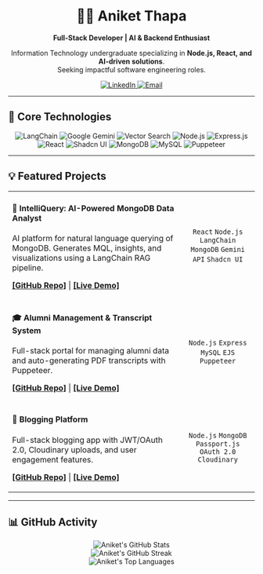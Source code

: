 <div align="center">

# 👨‍💻 Aniket Thapa  
**Full-Stack Developer | AI & Backend Enthusiast**

<p>
Information Technology undergraduate specializing in <b>Node.js, React, and AI-driven solutions</b>.  
<br>
Seeking impactful software engineering roles.
</p>

<!-- Social Links -->
<p>
  <a href="https://linkedin.com/in/aniket-thapa" target="_blank">
    <img src="https://img.shields.io/badge/LinkedIn-0A66C2?style=for-the-badge&logo=linkedin&logoColor=white" alt="LinkedIn" />
  </a>
  <a href="mailto:thapaaniket73@gmail.com" target="_blank">
    <img src="https://img.shields.io/badge/Email-D14836?style=for-the-badge&logo=gmail&logoColor=white" alt="Email" />
  </a>
</p>

</div>

---

## 🚀 Core Technologies

<p align="center">

<!-- AI/ML -->
<img src="https://img.shields.io/badge/LangChain-white?style=for-the-badge&logo=langchain&logoColor=black" alt="LangChain" />
<img src="https://img.shields.io/badge/Google%20Gemini-8E44AD?style=for-the-badge" alt="Google Gemini" />
<img src="https://img.shields.io/badge/Vector%20Search-4479A1?style=for-the-badge" alt="Vector Search" />

<!-- Backend -->
<img src="https://img.shields.io/badge/Node.js-43853D?style=for-the-badge&logo=node.js&logoColor=white" alt="Node.js" />
<img src="https://img.shields.io/badge/Express.js-000000?style=for-the-badge&logo=express&logoColor=white" alt="Express.js" />

<!-- Frontend -->
<img src="https://img.shields.io/badge/React-20232A?style=for-the-badge&logo=react&logoColor=61DAFB" alt="React" />
<img src="https://img.shields.io/badge/Shadcn_UI-000000?style=for-the-badge" alt="Shadcn UI" />

<!-- Databases & Tools -->
<img src="https://img.shields.io/badge/MongoDB-4EA94B?style=for-the-badge&logo=mongodb&logoColor=white" alt="MongoDB" />
<img src="https://img.shields.io/badge/MySQL-00758F?style=for-the-badge&logo=mysql&logoColor=white" alt="MySQL" />
<img src="https://img.shields.io/badge/Puppeteer-40B5A4?style=for-the-badge&logo=puppeteer&logoColor=white" alt="Puppeteer" />

</p>

---

## 💡 Featured Projects

<table>
<!-- Project 1: IntelliQuery -->
<tr>
<td width="70%">
<h4>🧠 IntelliQuery: AI-Powered MongoDB Data Analyst</h4>
<p>AI platform for natural language querying of MongoDB. Generates MQL, insights, and visualizations using a LangChain RAG pipeline.</p>
<p>
<b><a href="https://github.com/aniket-thapa/IntelliQuery" target="_blank">[GitHub Repo]</a></b> |
<b><a href="#" target="_blank">[Live Demo]</a></b>
</p>
</td>
<td width="30%" align="center">
<code>React</code> <code>Node.js</code> <code>LangChain</code> <code>MongoDB</code> <code>Gemini API</code> <code>Shadcn UI</code>
</td>
</tr>

<!-- Project 2 -->
<tr>
<td width="70%">
<h4>🎓 Alumni Management & Transcript System</h4>
<p>Full-stack portal for managing alumni data and auto-generating PDF transcripts with Puppeteer.</p>
<p>
<b><a href="https://github.com/aniket-thapa/Alumni-Management-System" target="_blank">[GitHub Repo]</a></b> |
<b><a href="#" target="_blank">[Live Demo]</a></b>
</p>
</td>
<td width="30%" align="center">
<code>Node.js</code> <code>Express</code> <code>MySQL</code> <code>EJS</code> <code>Puppeteer</code>
</td>
</tr>

<!-- Project 3 -->
<tr>
<td width="70%">
<h4>📝 Blogging Platform</h4>
<p>Full-stack blogging app with JWT/OAuth 2.0, Cloudinary uploads, and user engagement features.</p>
<p>
<b><a href="https://github.com/aniket-thapa/Blogging-Platform" target="_blank">[GitHub Repo]</a></b> |
<b><a href="#" target="_blank">[Live Demo]</a></b>
</p>
</td>
<td width="30%" align="center">
<code>Node.js</code> <code>MongoDB</code> <code>Passport.js</code> <code>OAuth 2.0</code> <code>Cloudinary</code>
</td>
</tr>
</table>

---

## 📊 GitHub Activity

<p align="center">
  <img src="https://github-readme-stats.vercel.app/api?username=aniket-thapa&show_icons=true&theme=tokyonight&hide_border=true&include_all_commits=true&count_private=true" alt="Aniket's GitHub Stats" />
  <br>
  <img src="https://github-readme-streak-stats.herokuapp.com?user=aniket-thapa&theme=tokyonight&hide_border=true" alt="Aniket's GitHub Streak" />
  <br>
  <img src="https://github-readme-stats.vercel.app/api/top-langs/?username=aniket-thapa&layout=compact&theme=tokyonight&hide_border=true&langs_count=8" alt="Aniket's Top Languages" />
</p>
